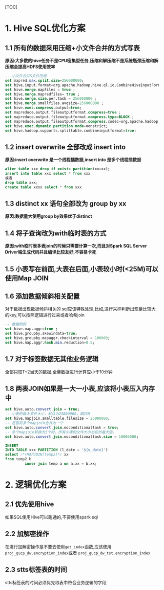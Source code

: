 [TOC]
# 1. Hive SQL优化方案
## 1.1 所有的数据采用压缩+小文件合并的方式写表

**原因:大多数的hive任务不是CPU密集型任务,压缩和解压缩不是系统瓶颈压缩和解压缩会提高HDFS使用效率**

```sql
-- 小文件合并&文件压缩
set mapred.max.split.size=256000000;
set hive.input.format=org.apache.hadoop.hive.ql.io.CombineHiveInputFormat ;
set hive.merge.mapfiles = true ;
set hive.merge.mapredfiles= true ;
set hive.merge.size.per.task = 256000000 ;
set hive.merge.smallfiles.avgsize=256000000 ;
set hive.exec.compress.output=true;
set mapreduce.output.fileoutputformat.compress=true ;
set mapreduce.output.fileoutputformat.compress.type=BLOCK ;
set mapreduce.output.fileoutputformat.compress.codec=org.apache.hadoop.io.compress.GzipCodec ;
set hive.exec.dynamic.partition.mode=nonstrict;
set hive.hadoop.supports.splittable.combineinputformat=true;
```

## 1.2 insert overwrite 全部改成 insert into

**原因:insert overwrite 是一个线程插数据,insert into 是多个线程插数据**

```sql
alter table xxx drop if exists partition(xx=xx);
insert into table xxx select * from xxx
或者
drop table xxx;
create table xxxx select * from xxx
```


## 1.3 distinct xx 语句全部改为 group by xx 
 
**原因:数据量大使用group by效果优于distinct**


## 1.4 将子查询改为with临时表的方式

**原因:with临时表多表join的时候只需要计算一次,而且对Spark SQL Server Driver端生成代码并且编译比较友好,不容易卡死**


## 1.5 小表写在前面,大表在后面,小表较小时(<25M)可以使用Map JOIN


## 1.6 添加数据倾斜相关配置
对于数据出现数据倾斜相关的 sql应该特殊处理,比如,进行采样判断出现量比较大的key,可以按照逻辑进行过来或者哈希join

```sql
-- 数据倾斜
set hive.map.aggr=true ;
set hive.groupby.skewindata=true;
set hive.groupby.mapaggr.checkinterval = 100000;
set hive.map.aggr.hash.min.reduction=0.5;
```

## 1.7 对于标签数据无其他业务逻辑
全部只取T+2当天的数据,全量数据进行计算应小于10分钟

## 1.8 两表JOIN如果是一大一小表,应该将小表压入内存中

```sql
set hive.auto.convert.join = true;
-- 小表的最大文件大小，默认为25000000，即25M
set hive.mapjoin.smalltable.filesize = 25000000;
-- 是否将多个mapjoin合并为一个
set hive.auto.convert.join.noconditionaltask = true;
-- 多个mapjoin转换为1个时，所有小表的文件大小总和的最大值。
set hive.auto.convert.join.noconditionaltask.size = 10000000;

INSERT
INTO TABLE xxx PARTITION (l_date = '${v_date}')
select /*+MAPJOIN(temp2)*/ xx
from temp2 b
         inner join temp a on a.xx = b.xx;
```

# 2. 逻辑优化方案

## 2.1 优先使用hive
如果SQL使用Hive可以跑通的,不要使用spark sql

## 2.2 加解密操作
在进行加解密操作是不要去使用`get_index`函数,应该使用`proj_gucp_dw.encryption_index`或者 `proj_gucp_dw_tst.encryption_index`

## 2.3 stts标签表的时间
stts标签表的时间必须优先取表中符合业务逻辑的字段